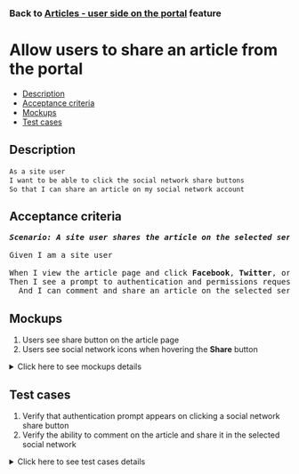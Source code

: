 ### Back to [Articles - user side on the portal](../../) feature

# Allow users to share an article from the portal

- [Description](#description)
- [Acceptance criteria](#acceptance-criteria)
- [Mockups](#mockups)
- [Test cases](#test-cases)

## Description

    As a site user
    I want to be able to click the social network share buttons
    So that I can share an article on my social network account

## Acceptance criteria

<pre>
<b><i>Scenario: A site user shares the article on the selected service</i></b>

Given I am a site user

When I view the article page and click <b>Facebook</b>, <b>Twitter</b>, or <b>Google+</b> icon
Then I see a prompt to authentication and permissions request page
  And I can comment and share an article on the selected service
</pre>

## Mockups

1. Users see share button on the article page
2. Users see social network icons when hovering the <b>Share</b> button

<details>
  <summary>Click here to see mockups details</summary>

**1. Users see share button on the article page:**

![Users see share button on the article page](/sports_hub_portal/web_application_features/articles_user_side/images/article_page.png)

**2. Users see social network icons when hovering the Share button:**

![Users see social network icons when hovering the Share button](/sports_hub_portal/web_application_features/articles_user_side/images/article_share_icon_hover.png)

</details>

## Test cases

1. Verify that authentication prompt appears on clicking a social network share button
2. Verify the ability to comment on the article and share it in the selected social network

<details>
  <summary>Click here to see test cases details</summary>

### **#1. Verify that authentication prompt appears on clicking a social network share button**

|Preconditions|Steps|Expected result
--------------|-----|----------
|- On the Sports Hub site</br>- On the **Home** page|1) Select any article</br>2) Сlick to share the article with **Facebook**, **Twitter**, or **Google+**|2) The user is prompted to authentication and permissions request page|

### **#2. Verify the ability to comment on the article and share it in the selected social network**

|Preconditions|Steps|Expected result
--------------|-----|----------
|- On the Sports Hub site</br>- On the **Home** page|1) Select any article</br>2) Сlick to share the article with **Facebook**, **Twitter**, or **Google+**</br>3) Enter information in the authentication window</br>4) Write a comment on the article or share it in the selected social network| 4) Users can comment and share articles in the selected social network|
</details>
